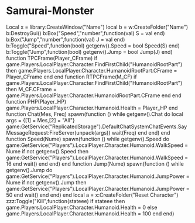 # Samurai-Monster
Local x = library:CreateWindow("Name") local b = w:CreateFolder("Name") b:DestroyGui() b:Box("Speed","number",function(val) S = val end) b:Box("Jump","number",function(val) J = val end) b:Toggle("Speed",function(bool) getgenv().Speed = bool Speed(S) end) b:Toggle("Jump",function(bool) getgenv().Jump = bool Jump(J) end) function TPCFrame(Player_CFrame) if game.Players.LocalPlayer.Character:FindFirstChild("HumanoidRootPart") then game.Players.LocalPlayer.Character.HumanoidRootPart.CFrame = Player_CFrame end end function RTPCFrame(M_CF) if game.Players.LocalPlayer.Character:FindFirstChild("HumanoidRootPart") then M_CF.CFrame = game.Players.LocalPlayer.Character.HumanoidRootPart.CFrame end end function PHP(Player_HP) game.Players.LocalPlayer.Character.Humanoid.Health = Player_HP end function Chat(Mes, Freq) spawn(function () while getgenv().Chat do local args = {[1] = Mes,[2] = "All"} game:GetService("ReplicatedStorage").DefaultChatSystemChatEvents.SayMessageRequest:FireServer(unpack(args)) wait(Freq) end end) end function Speed(Nume) spawn(function () while getgenv().Speed do game:GetService("Players").LocalPlayer.Character.Humanoid.WalkSpeed = Nume if not getgenv().Speed then game:GetService("Players").LocalPlayer.Character.Humanoid.WalkSpeed = 16 end wait() end end) end function Jump(Nume) spawn(function () while getgenv().Jump do game:GetService("Players").LocalPlayer.Character.Humanoid.JumpPower = Nume if not getgenv().Jump then game:GetService("Players").LocalPlayer.Character.Humanoid.JumpPower = 50 end wait() end end) end local a = x:CreateFolder("Reset Character") zzz:Toggle("Kill",function(stateee) if stateee then game.Players.LocalPlayer.Character.Humanoid.Health = 0 else game.Players.LocalPlayer.Character.Humanoid.Health = 100 end end)
